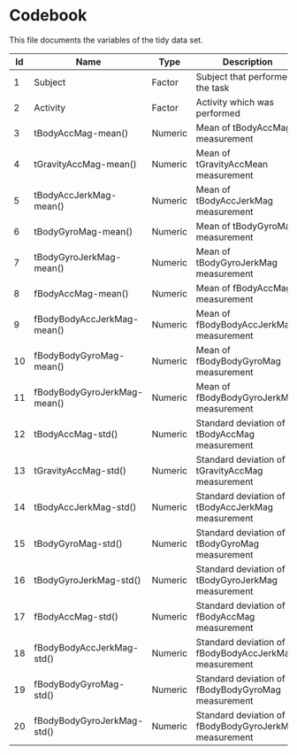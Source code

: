 # Codebook
This file documents the variables of the tidy data set.

| Id | Name | Type | Description |
|---|---|---|---|
| 1  | Subject  | Factor  | Subject that performed the task  |
| 2  | Activity  | Factor  | Activity which was performed  |
| 3  | tBodyAccMag-mean()  | Numeric  | Mean of tBodyAccMag measurement  |
| 4  | tGravityAccMag-mean()  | Numeric  | Mean of tGravityAccMean measurement  |
| 5  | tBodyAccJerkMag-mean()  | Numeric  | Mean of tBodyAccJerkMag measurement  |
| 6  | tBodyGyroMag-mean()  | Numeric  | Mean of tBodyGyroMag measurement  |
| 7  | tBodyGyroJerkMag-mean()   | Numeric  | Mean of tBodyGyroJerkMag measurement  |
| 8  | fBodyAccMag-mean()  | Numeric  | Mean of fBodyAccMag measurement  |
| 9  | fBodyBodyAccJerkMag-mean()  | Numeric  | Mean of fBodyBodyAccJerkMag measurement  |
| 10  | fBodyBodyGyroMag-mean()  | Numeric  | Mean of fBodyBodyGyroMag measurement  |
| 11  | fBodyBodyGyroJerkMag-mean()  | Numeric  | Mean of fBodyBodyGyroJerkMag measurement  |
| 12 | tBodyAccMag-std()  | Numeric  | Standard deviation of tBodyAccMag measurement  |
| 13  | tGravityAccMag-std()  | Numeric  | Standard deviation of tGravityAccMag measurement  |
| 14  | tBodyAccJerkMag-std()  | Numeric  | Standard deviation of tBodyAccJerkMag measurement  |
| 15  | tBodyGyroMag-std()  | Numeric  | Standard deviation of tBodyGyroMag measurement |
| 16  | tBodyGyroJerkMag-std()  | Numeric  | Standard deviation of tBodyGyroJerkMag measurement  |
| 17  | fBodyAccMag-std()  | Numeric  | Standard deviation of fBodyAccMag measurement  |
| 18  | fBodyBodyAccJerkMag-std()  | Numeric  | Standard deviation of fBodyBodyAccJerkMag measurement  |
| 19  | fBodyBodyGyroMag-std()  | Numeric  | Standard deviation of fBodyBodyGyroMag measurement  |
| 20  | fBodyBodyGyroJerkMag-std()  | Numeric   | Standard deviation of fBodyBodyGyroJerkMag measurement  |


